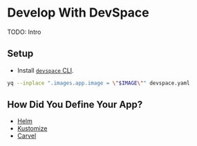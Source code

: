 # Develop With DevSpace

TODO: Intro

## Setup

* Install [`devspace` CLI](https://www.devspace.sh/docs/getting-started/installation).

```bash
yq --inplace ".images.app.image = \"$IMAGE\"" devspace.yaml
```

## How Did You Define Your App?

* [Helm](devspace-helm.md)
* [Kustomize](devspace-kustomize.md)
* [Carvel](devspace-carvel.md)